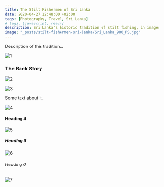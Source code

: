 ```yaml
---
title: The Stilt Fishermen of Sri Lanka
date: 2020-04-27 12:48:00 +02:00
tags: [Photography, Travel, Sri Lanka]
# tags: [javascript, react]
description: Sri Lanka's historic tradition of stilt fishing, in images
image: "_posts/stilt-fishermen-sri-lanka/Sri_Lanka_900_PS.jpg"
---
```


Description of this tradition...

![1](../../assets/img/portfolio/[2018-03-01]-Sri_Lanka/stilt_fishermen/Sri_Lanka_748_PS.jpg)

### The Back Story

![2](../../assets/img/portfolio/[2018-03-01]-Sri_Lanka/stilt_fishermen/Sri_Lanka_781_PS.jpg)

![3](../../assets/img/portfolio/[2018-03-01]-Sri_Lanka/stilt_fishermen/Sri_Lanka_784_PS.jpg)

Some text about it.

![4](../../assets/img/portfolio/[2018-03-01]-Sri_Lanka/stilt_fishermen/Sri_Lanka_800_PS.jpg)

#### Heading 4

![5](../../assets/img/portfolio/[2018-03-01]-Sri_Lanka/stilt_fishermen/Sri_Lanka_801_PS.jpg)

##### Heading 5

![6](../../assets/img/portfolio/[2018-03-01]-Sri_Lanka/stilt_fishermen/Sri_Lanka_807_PS.jpg)

###### Heading 6

![7](../../assets/img/portfolio/[2018-03-01]-Sri_Lanka/stilt_fishermen/Sri_Lanka_900_PS.jpg)